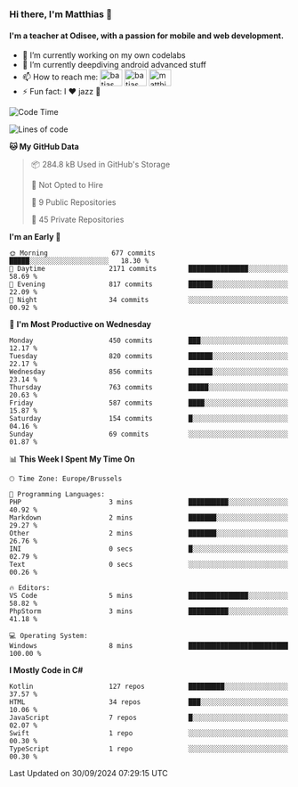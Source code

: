 ### Hi there, I'm Matthias 👋

#### I'm a teacher at Odisee, with a passion for mobile and web development.

- 🔭 I’m currently working on my own codelabs
- 🌱 I’m currently deepdiving android advanced stuff
- 📫 How to reach me: <a href="https://dev.to/batjas" target="_blank"><img align="center" src="https://raw.githubusercontent.com/rahuldkjain/github-profile-readme-generator/master/src/images/icons/Social/devto.svg" alt="batjas" height="30" width="40" /></a>
<a href="https://twitter.com/batjas" target="_blank"><img align="center" src="https://raw.githubusercontent.com/rahuldkjain/github-profile-readme-generator/master/src/images/icons/Social/twitter.svg" alt="batjas" height="30" width="40" /></a>
<a href="https://linkedin.com/in/matthiasdruwé" target="_blank"><img align="center" src="https://raw.githubusercontent.com/rahuldkjain/github-profile-readme-generator/master/src/images/icons/Social/linked-in-alt.svg" alt="matthiasdruwé" height="30" width="40" /></a>
- ⚡ Fun fact: I ❤ jazz 🎷


<!--START_SECTION:waka-->
![Code Time](http://img.shields.io/badge/Code%20Time-1%2C268%20hrs%2031%20mins-blue)

![Lines of code](https://img.shields.io/badge/From%20Hello%20World%20I%27ve%20Written-5.1%20million%20lines%20of%20code-blue)

**🐱 My GitHub Data** 

> 📦 284.8 kB Used in GitHub's Storage 
 > 
> 🚫 Not Opted to Hire
 > 
> 📜 9 Public Repositories 
 > 
> 🔑 45 Private Repositories 
 > 
**I'm an Early 🐤** 

```text
🌞 Morning                677 commits         █████░░░░░░░░░░░░░░░░░░░░   18.30 % 
🌆 Daytime                2171 commits        ███████████████░░░░░░░░░░   58.69 % 
🌃 Evening                817 commits         ██████░░░░░░░░░░░░░░░░░░░   22.09 % 
🌙 Night                  34 commits          ░░░░░░░░░░░░░░░░░░░░░░░░░   00.92 % 
```
📅 **I'm Most Productive on Wednesday** 

```text
Monday                   450 commits         ███░░░░░░░░░░░░░░░░░░░░░░   12.17 % 
Tuesday                  820 commits         ██████░░░░░░░░░░░░░░░░░░░   22.17 % 
Wednesday                856 commits         ██████░░░░░░░░░░░░░░░░░░░   23.14 % 
Thursday                 763 commits         █████░░░░░░░░░░░░░░░░░░░░   20.63 % 
Friday                   587 commits         ████░░░░░░░░░░░░░░░░░░░░░   15.87 % 
Saturday                 154 commits         █░░░░░░░░░░░░░░░░░░░░░░░░   04.16 % 
Sunday                   69 commits          ░░░░░░░░░░░░░░░░░░░░░░░░░   01.87 % 
```


📊 **This Week I Spent My Time On** 

```text
🕑︎ Time Zone: Europe/Brussels

💬 Programming Languages: 
PHP                      3 mins              ██████████░░░░░░░░░░░░░░░   40.92 % 
Markdown                 2 mins              ███████░░░░░░░░░░░░░░░░░░   29.27 % 
Other                    2 mins              ███████░░░░░░░░░░░░░░░░░░   26.76 % 
INI                      0 secs              █░░░░░░░░░░░░░░░░░░░░░░░░   02.79 % 
Text                     0 secs              ░░░░░░░░░░░░░░░░░░░░░░░░░   00.26 % 

🔥 Editors: 
VS Code                  5 mins              ███████████████░░░░░░░░░░   58.82 % 
PhpStorm                 3 mins              ██████████░░░░░░░░░░░░░░░   41.18 % 

💻 Operating System: 
Windows                  8 mins              █████████████████████████   100.00 % 
```

**I Mostly Code in C#** 

```text
Kotlin                   127 repos           █████████░░░░░░░░░░░░░░░░   37.57 % 
HTML                     34 repos            ███░░░░░░░░░░░░░░░░░░░░░░   10.06 % 
JavaScript               7 repos             █░░░░░░░░░░░░░░░░░░░░░░░░   02.07 % 
Swift                    1 repo              ░░░░░░░░░░░░░░░░░░░░░░░░░   00.30 % 
TypeScript               1 repo              ░░░░░░░░░░░░░░░░░░░░░░░░░   00.30 % 
```




 Last Updated on 30/09/2024 07:29:15 UTC
<!--END_SECTION:waka-->
